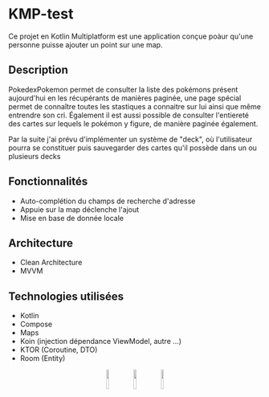 # KMP-test


Ce projet en Kotlin Multiplatform est une application conçue poàur qu'une personne puisse ajouter un point sur une map.

## Description

PokedexPokemon permet de consulter la liste des pokémons présent aujourd'hui en les récupérants de manières paginée, une page spécial permet de connaître toutes les stastiques a connaitre sur lui ainsi que même entrendre son cri.
Également il est aussi possible de consulter l'entiereté des cartes sur lequels le pokémon y figure, de manière paginée également.

Par la suite j'ai prévu d'implémenter un système de "deck", où l'utilisateur pourra se constituer puis sauvegarder des cartes qu'il possède dans un ou plusieurs decks

## Fonctionnalités

* Auto-complétion du champs de recherche d'adresse
* Appuie sur la map déclenche l'ajout
* Mise en base de donnée locale

## Architecture

*   Clean Architecture
*   MVVM
  
## Technologies utilisées

*   Kotlin
*   Compose
*   Maps 
*   Koin (injection dépendance ViewModel, autre ...)
*   KTOR (Coroutine, DTO)
*   Room (Entity) 

  
<p align="center">
<img src="https://github.com/user-attachments/assets/830bd492-02b1-4730-8803-14d426c15821" width="10%" height="10%" />
<img src="https://github.com/user-attachments/assets/d5ed1c50-128b-4116-9a59-315ab65ce09e" width="10%" height="10%" />
<img src="https://github.com/user-attachments/assets/a6843315-1b51-4c9a-aefe-b151b2c36191" width="10%" height="10%" />
</p>
